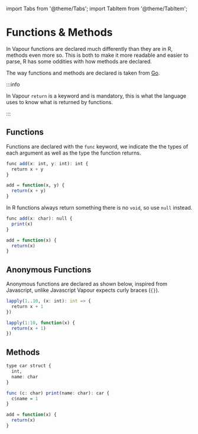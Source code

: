 import Tabs from '@theme/Tabs';
import TabItem from '@theme/TabItem';

# Functions & Methods

In Vapour functions are declared much differently than they are in R,
methods even more so.
This is both to make it more readable and easier to parse, R has some
oddities with how methods are declared.

The way functions and methods are declared is taken from
[Go](https://go.dev/).

:::info

In Vapour `return` is a keyword and is mandatory, this is what
the language uses to know what is returned by functions.

:::

## Functions

Functions are declared with the `func` keyword,
we indicate the the types of each argument as well as the type 
the function returns.

<Tabs>
<TabItem value="vp" label="Vapour">

```r
func add(x: int, y: int): int {
  return x + y
}
```

</TabItem>
<TabItem value="r" label="R">

```r
add = function(x, y) {
  return(x + y)
}
```

</TabItem>
</Tabs>

In R functions always return something there is no `void`,
so use `null` instead.

<Tabs>
<TabItem value="vp" label="Vapour">

```r
func add(x: char): null {
  print(x)
}
```

</TabItem>
<TabItem value="r" label="R">

```r
add = function(x) {
  return(x)
}
```

</TabItem>
</Tabs>

## Anonymous Functions

Anonymous functions are declared as shown below, inspired from Javascript,
unlike Javascript Vapour expects curly braces (`{}`).

<Tabs>
<TabItem value="vp" label="Vapour">

```r
lapply(1..10, (x: int): int => {
  return x + 1
})
```

</TabItem>
<TabItem value="r" label="R">

```r
lapply(1:10, function(x) {
  return(x + 1)
})
```

</TabItem>
</Tabs>

## Methods

<Tabs>
<TabItem value="vp" label="Vapour">

```r
type car struct {
  int,
  name: char
}

func (c: char) print(name: char): car {
  c$name = 1
}
```

</TabItem>
<TabItem value="r" label="R">

```r
add = function(x) {
  return(x)
}
```

</TabItem>
</Tabs>

